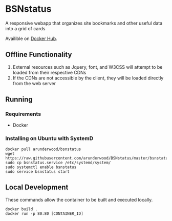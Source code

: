 # BSNstatus

A responsive webapp that organizes site bookmarks and other useful data into a grid of cards

Availible on [Docker Hub](https://hub.docker.com/r/arunderwood/bsnstatus/).

## Offline Functionality

1. External resources such as Jquery, font, and W3CSS will attempt to be loaded from their respective CDNs
1. If the CDNs are not accessible by the client, they will be loaded directly from the web server

## Running

### Requirements

* Docker

### Installing on Ubuntu with SystemD
```
docker pull arunderwood/bsnstatus
wget https://raw.githubusercontent.com/arunderwood/BSNstatus/master/bsnstatus.service
sudo cp bsnstatus.service /etc/systemd/system/
sudo systemctl enable bsnstatus
sudo service bsnstatus start
```

## Local Development
These commands allow the container to be built and executed locally.
```
docker build .
docker run -p 80:80 [CONTAINER_ID]
```
